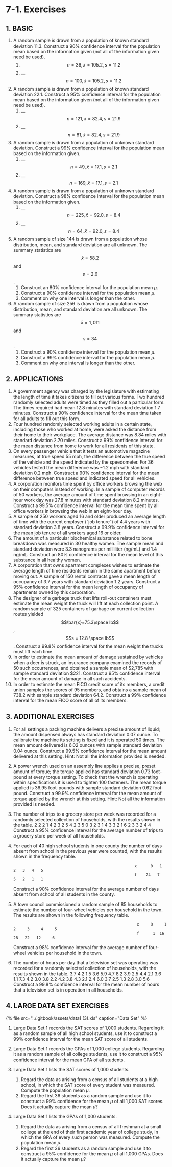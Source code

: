 # 7-1. Exercises

## 1. **BASIC**

1. A random sample is drawn from a population of known standard deviation 11.3. Construct a 90% confidence interval for the population mean based on the information given \(not all of the information given need be used\).
   1. $$n = 36, \bar{x}=105.2, s = 11.2$$ 
   2. \_\_$$n = 100, \bar{x}=105.2, s = 11.2$$ 
2. A random sample is drawn from a population of known standard deviation 22.1. Construct a 95% confidence interval for the population mean based on the information given \(not all of the information given need be used\).
   1. \_\_$$n = 121, \bar{x}=82.4, s = 21.9$$ 
   2. \_\_$$n = 81, \bar{x}=82.4, s = 21.9$$ 
3. A random sample is drawn from a population of unknown standard deviation. Construct a 99% confidence interval for the population mean based on the information given.
   1. \_\_$$n = 49, \bar{x}=17.1, s = 2.1$$ 
   2. \_\_$$n = 169, \bar{x}=17.1, s = 2.1$$ 
4. A random sample is drawn from a population of unknown standard deviation. Construct a 98% confidence interval for the population mean based on the information given.
   1. \_\_$$n = 225, \bar{x}=92.0, s = 8.4$$ 
   2. \_\_$$n = 64, \bar{x}=92.0, s = 8.4$$ 
5. A random sample of size 144 is drawn from a population whose distribution, mean, and standard deviation are all unknown. The summary statistics are $$\bar{x}=58.2$$ and $$s = 2.6$$ .
   1. Construct an 80% confidence interval for the population mean _μ_.
   2. Construct a 90% confidence interval for the population mean _μ_.
   3. Comment on why one interval is longer than the other.
6. A random sample of size 256 is drawn from a population whose distribution, mean, and standard deviation are all unknown. The summary statistics are $$\bar{x}=1,011$$ and $$s = 34$$ .
   1. Construct a 90% confidence interval for the population mean _μ_.
   2. Construct a 99% confidence interval for the population mean _μ_.
   3. Comment on why one interval is longer than the other.

## **2. APPLICATIONS**

1. A government agency was charged by the legislature with estimating the length of time it takes citizens to fill out various forms. Two hundred randomly selected adults were timed as they filled out a particular form. The times required had mean 12.8 minutes with standard deviation 1.7 minutes. Construct a 90% confidence interval for the mean time taken for all adults to fill out this form.
2. Four hundred randomly selected working adults in a certain state, including those who worked at home, were asked the distance from their home to their workplace. The average distance was 8.84 miles with standard deviation 2.70 miles. Construct a 99% confidence interval for the mean distance from home to work for all residents of this state.
3. On every passenger vehicle that it tests an automotive magazine measures, at true speed 55 mph, the difference between the true speed of the vehicle and the speed indicated by the speedometer. For 36 vehicles tested the mean difference was −1.2 mph with standard deviation 0.2 mph. Construct a 90% confidence interval for the mean difference between true speed and indicated speed for all vehicles.
4. A corporation monitors time spent by office workers browsing the web on their computers instead of working. In a sample of computer records of 50 workers, the average amount of time spent browsing in an eight-hour work day was 27.8 minutes with standard deviation 8.2 minutes. Construct a 99.5% confidence interval for the mean time spent by all office workers in browsing the web in an eight-hour day.
5. A sample of 250 workers aged 16 and older produced an average length of time with the current employer \(“job tenure”\) of 4.4 years with standard deviation 3.8 years. Construct a 99.9% confidence interval for the mean job tenure of all workers aged 16 or older.
6. The amount of a particular biochemical substance related to bone breakdown was measured in 30 healthy women. The sample mean and standard deviation were 3.3 nanograms per milliliter \(ng/mL\) and 1.4 ng/mL. Construct an 80% confidence interval for the mean level of this substance in all healthy women.
7. A corporation that owns apartment complexes wishes to estimate the average length of time residents remain in the same apartment before moving out. A sample of 150 rental contracts gave a mean length of occupancy of 3.7 years with standard deviation 1.2 years. Construct a 95% confidence interval for the mean length of occupancy of apartments owned by this corporation.
8. The designer of a garbage truck that lifts roll-out containers must estimate the mean weight the truck will lift at each collection point. A random sample of 325 containers of garbage on current collection routes yielded $$\bar{x}=75.3\space lb$$ , $$s = 12.8 \space lb$$ . Construct a 99.8% confidence interval for the mean weight the trucks must lift each time.
9. In order to estimate the mean amount of damage sustained by vehicles when a deer is struck, an insurance company examined the records of 50 such occurrences, and obtained a sample mean of $2,785 with sample standard deviation $221. Construct a 95% confidence interval for the mean amount of damage in all such accidents.
10. In order to estimate the mean FICO credit score of its members, a credit union samples the scores of 95 members, and obtains a sample mean of 738.2 with sample standard deviation 64.2. Construct a 99% confidence interval for the mean FICO score of all of its members.

## **3. ADDITIONAL EXERCISES**

1. For all settings a packing machine delivers a precise amount of liquid; the amount dispensed always has standard deviation 0.07 ounce. To calibrate the machine its setting is fixed and it is operated 50 times. The mean amount delivered is 6.02 ounces with sample standard deviation 0.04 ounce. Construct a 99.5% confidence interval for the mean amount delivered at this setting. Hint: Not all the information provided is needed.
2. A power wrench used on an assembly line applies a precise, preset amount of torque; the torque applied has standard deviation 0.73 foot-pound at every torque setting. To check that the wrench is operating within specifications it is used to tighten 100 fasteners. The mean torque applied is 36.95 foot-pounds with sample standard deviation 0.62 foot-pound. Construct a 99.9% confidence interval for the mean amount of torque applied by the wrench at this setting. Hint: Not all the information provided is needed.
3. The number of trips to a grocery store per week was recorded for a randomly selected collection of households, with the results shown in the table.                                                          2  2  2  1  4  2  3  2  5  4                                                        2  3  5  0  3  2  3  1  4  3                                                        3  2  1  6  2  3  3  2  4  4  Construct a 95% confidence interval for the average number of trips to a grocery store per week of all households.
4. For each of 40 high school students in one county the number of days absent from school in the previous year were counted, with the results shown in the frequency table.  
  
                                                            x      0   1   2   3   4   5  
                                                            f    24   7   5   2   1   1

  
   Construct a 90% confidence interval for the average number of days absent from school of all students in the county.

5. A town council commissioned a random sample of 85 households to estimate the number of four-wheel vehicles per household in the town. The results are shown in the following frequency table.  
  
                                                             x     0     1     2     3     4     5  
                                                             f      1  16   28   22   12     6

  
   Construct a 98% confidence interval for the average number of four-wheel vehicles per household in the town.

6. The number of hours per day that a television set was operating was recorded for a randomly selected collection of households, with the results shown in the table.                                                              3.7  4.2  1.5  3.6  5.9                                                             4.7  8.2  3.9  2.5  4.4                                                               2.1  3.6  1.1  7.3  4.2                                                               3.0  3.8  2.2  4.2  3.8                                                               4.3  2.1  2.4  6.0  3.7                                                               2.5  1.3  2.8  3.0  5.6  Construct a 99.8% confidence interval for the mean number of hours that a television set is in operation in all households.

## **4. LARGE DATA SET EXERCISES**

{% file src="../.gitbook/assets/data1 \(3\).xls" caption="Data Set" %}

1. Large Data Set 1 records the SAT scores of 1,000 students. Regarding it as a random sample of all high school students, use it to construct a 99% confidence interval for the mean SAT score of all students.

2. Large Data Set 1 records the GPAs of 1,000 college students. Regarding it as a random sample of all college students, use it to construct a 95% confidence interval for the mean GPA of all students.

3. Large Data Set 1 lists the SAT scores of 1,000 students.

   1. Regard the data as arising from a census of all students at a high school, in which the SAT score of every student was measured. Compute the population mean _μ_.
   2. Regard the first 36 students as a random sample and use it to construct a 99% confidence for the mean _μ_ of all 1,000 SAT scores. Does it actually capture the mean _μ_?

4. Large Data Set 1 lists the GPAs of 1,000 students.
   1. Regard the data as arising from a census of all freshman at a small college at the end of their first academic year of college study, in which the GPA of every such person was measured. Compute the population mean _μ_.
   2. Regard the first 36 students as a random sample and use it to construct a 95% confidence for the mean _μ_ of all 1,000 GPAs. Does it actually capture the mean _μ_?

